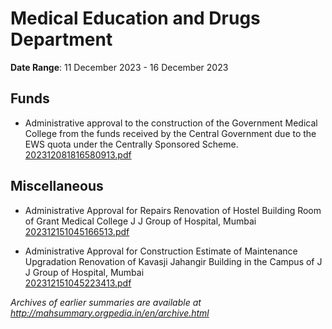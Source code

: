 # Medical Education and Drugs Department

**Date Range**: 11 December 2023 - 16 December 2023


## Funds
- Administrative approval to the construction of the Government Medical College from the funds received by the Central Government due to the EWS quota under the Centrally Sponsored Scheme.\
  [202312081816580913.pdf](https://gr.maharashtra.gov.in/Site/Upload/Government%20Resolutions/English/202312081816580913.pdf)

## Miscellaneous
- Administrative Approval for Repairs Renovation of Hostel Building Room of Grant Medical College J J Group of Hospital, Mumbai\
  [202312151045166513.pdf](https://gr.maharashtra.gov.in/Site/Upload/Government%20Resolutions/English/202312151045166513.pdf)

- Administrative Approval for Construction Estimate of Maintenance Upgradation Renovation of Kavasji Jahangir Building in the Campus of J J Group of Hospital, Mumbai\
  [202312151045223413.pdf](https://gr.maharashtra.gov.in/Site/Upload/Government%20Resolutions/English/202312151045223413.pdf)


*Archives of earlier summaries are available at http://mahsummary.orgpedia.in/en/archive.html*